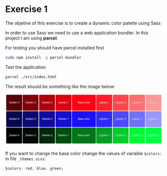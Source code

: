 # Exercise 1

The objetive of this exercise is to create a dynamic color palette using Sass

In order to use Sass we need to use a web application bundler. In this project I am using **parcel**.

For testing you should have parcel installed first

```bash
sudo npm install -g parcel-bundler
```

Test the application

```bash
parcel ./src/index.html
```

The result should be something like the image below:

![example](images/exercise1.png)

If you want to change the base color change the values of variable ```$colors:``` in file ```_themes.scss```:

```css
$colors: red, blue, green;
```
